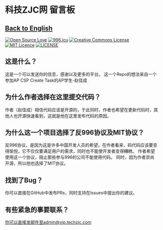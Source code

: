 # 科技ZJC网 留言板
[Back to English](https://github.com/g497813927/Techzjc-Message-Box/blob/master/README.md)
---
[![Open Source Love](https://badges.frapsoft.com/os/v1/open-source.svg?v=103)](https://github.com/ellerbrock/open-source-badges/)
[![996.icu](https://img.shields.io/badge/link-996.icu-red.svg)](https://996.icu)
[![Creative Commons License](https://i.creativecommons.org/l/by/4.0/80x15.png)](http://creativecommons.org/licenses/by/4.0/)
[![MIT Licence](https://badges.frapsoft.com/os/mit/mit.svg?v=103)](https://opensource.org/licenses/mit-license.php)
[![LICENSE](https://img.shields.io/badge/license-Anti%20996-blue.svg)](https://github.com/996icu/996.ICU/blob/master/LICENSE)
## 这是什么？
这是一个可以发送你的信息，感谢以及更多的平台。
这一个Repo的想法来自一个参加AP CSP Create Task的AP学生-赵佳成
## 为什么作者选择在这里提交代码？
作者（赵佳成）相信代码应该是开源的，于此同时，作者也希望在更新代码时，其他人也开源快速看到，这就是他在这里发布代码的原因。
## 为什么这一个项目选择了反996协议及MIT协议？
反996协议，是因为这是许多中国开发人员的希望。在作者看来，码代码应该要变得愉悦，它不仅仅要满足用户的需求，同时也不能使开发者变得糟糕。
作者希望使用这一个协议，阻止那些参与996的公司不能使用代码。
同时，因为作者崇尚开源，所以他也选择了MIT协议。
## 找到了Bug？
你可以直接在GitHub中发布PRs，同时支持在Issues中提出你的建议。
## 有些紧急的事要联系？
你可以直接发邮件至admin@vip.techzjc.com
